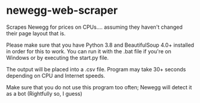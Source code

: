 # newegg-web-scraper
Scrapes Newegg for prices on CPUs.... assuming they haven't changed their page layout that is.

Please make sure that you have Python 3.8 and BeautifulSoup 4.0+ installed in order for this to work. You can run it with the .bat
file if you're on Windows or by executing the start.py file.

The output will be placed into a .csv file. Program may take 30+ seconds depending on CPU and Internet speeds.

Make sure that you do not use this program too often; Newegg will detect it as a bot (Rightfully so, I guess)
